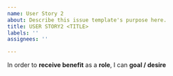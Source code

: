 ```yaml
---
name: User Story 2
about: Describe this issue template's purpose here.
title: USER STORY2 <TITLE>
labels: ''
assignees: ''

---
```


In order to **receive benefit** as a **role**, I can **goal / desire**
